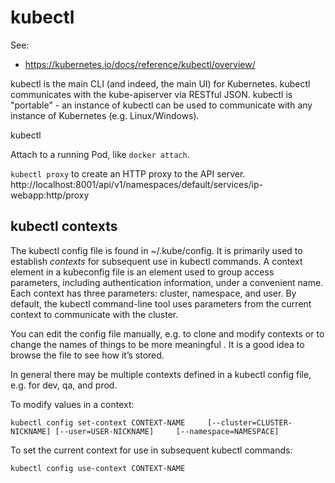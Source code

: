 # kubectl

See:
* https://kubernetes.io/docs/reference/kubectl/overview/

kubectl is the main CLI (and indeed, the main UI) for Kubernetes. kubectl communicates with the kube-apiserver via
RESTful JSON. kubectl is "portable" - an instance of kubectl can be used to communicate with any instance of
Kubernetes (e.g. Linux/Windows).

kubectl 

Attach to a running Pod, like `docker attach`.

`kubectl proxy` to create an HTTP proxy to the API server. http://localhost:8001/api/v1/namespaces/default/services/ip-webapp:http/proxy

## kubectl contexts

The kubectl config file is found in ~/.kube/config. It is primarily used to establish *contexts* for subsequent use
in kubectl commands. A context element in a kubeconfig file is an element used to group access parameters, including
authentication information, under a convenient name. Each context has three parameters: cluster, namespace, and user.
By default, the kubectl command-line tool uses parameters from the current context to communicate with the cluster.

You can edit the config file manually, e.g. to clone and modify contexts or to change the names of things to be more
meaningful . It is a good idea to browse the file to see how it’s stored.

In general there may be multiple contexts defined in a kubectl config file, e.g. for dev, qa, and prod.

To modify values in a context:

```
kubectl config set-context CONTEXT-NAME 	[--cluster=CLUSTER-NICKNAME] [--user=USER-NICKNAME] 	[--namespace=NAMESPACE]
```
To set the current context for use in subsequent kubectl commands:
```
kubectl config use-context CONTEXT-NAME
```
